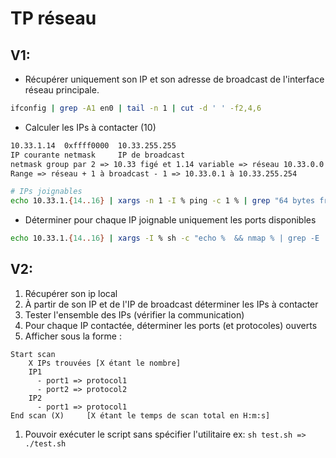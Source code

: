 # TP réseau

## V1:
- Récupérer uniquement son IP et son adresse de broadcast de l'interface réseau principale.
```sh
ifconfig | grep -A1 en0 | tail -n 1 | cut -d ' ' -f2,4,6
```
- Calculer les IPs à contacter (10)
```txt
10.33.1.14  0xffff0000  10.33.255.255
IP courante netmask     IP de broadcast
netmask group par 2 => 10.33 figé et 1.14 variable => réseau 10.33.0.0
Range => réseau + 1 à broadcast - 1 => 10.33.0.1 à 10.33.255.254
```
```sh
# IPs joignables
echo 10.33.1.{14..16} | xargs -n 1 -I % ping -c 1 % | grep "64 bytes from" | cut -d ' ' -f 4 | cut -d ':' -f1
```
- Déterminer pour chaque IP joignable uniquement les ports disponibles
```sh
echo 10.33.1.{14..16} | xargs -I % sh -c "echo %  && nmap % | grep -E '^[0-9]'"
```

## V2:
1) Récupérer son ip local
2) À partir de son IP et de l'IP de broadcast déterminer les IPs à contacter
3) Tester l'ensemble des IPs (vérifier la communication)
4) Pour chaque IP contactée, déterminer les ports (et protocoles) ouverts
5) Afficher sous la forme :
```
Start scan
    X IPs trouvées [X étant le nombre]
    IP1
      - port1 => protocol1
      - port2 => protocol2
    IP2
      - port1 => protocol1
End scan (X)     [X étant le temps de scan total en H:m:s]
```
1) Pouvoir exécuter le script sans spécifier l'utilitaire ex: `sh test.sh => ./test.sh`
